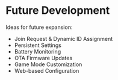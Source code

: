 # Future Development

Ideas for future expansion:

- Join Request & Dynamic ID Assignment
- Persistent Settings
- Battery Monitoring
- OTA Firmware Updates
- Game Mode Customization
- Web-based Configuration
